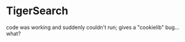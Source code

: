 TigerSearch
===========

code was working and suddenly couldn't run; gives a "cookielib" bug...
what?